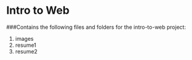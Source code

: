 # Intro to Web

###Contains the following files and folders for the intro-to-web project:
1. images
2. resume1
3. resume2